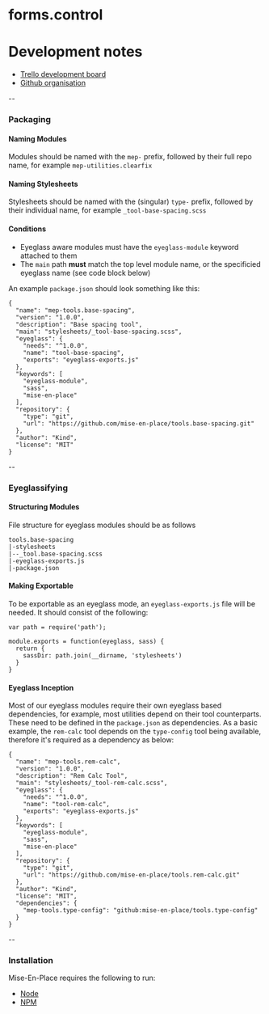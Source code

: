# forms.control

# Development notes

- [Trello development board](https://trello.com/b/TbbnXZIc/mise-en-place-development)
- [Github organisation](https://github.com/mise-en-place)

--

### Packaging
#### Naming Modules
Modules should be named with the `mep-` prefix, followed by their full repo name, for example `mep-utilities.clearfix`
#### Naming Stylesheets
Stylesheets should be named with the (singular) `type-` prefix, followed by their individual name, for example `_tool-base-spacing.scss`

#### Conditions
- Eyeglass aware modules must have the `eyeglass-module` keyword attached to them
- The `main` path **must** match the top level module name, or the specificied eyeglass name (see code block below)

An example `package.json` should look something like this:

```
{
  "name": "mep-tools.base-spacing",
  "version": "1.0.0",
  "description": "Base spacing tool",
  "main": "stylesheets/_tool-base-spacing.scss",
  "eyeglass": {
    "needs": "^1.0.0",
    "name": "tool-base-spacing",
    "exports": "eyeglass-exports.js"
  },
  "keywords": [
    "eyeglass-module",
    "sass",
    "mise-en-place"
  ],
  "repository": {
    "type": "git",
    "url": "https://github.com/mise-en-place/tools.base-spacing.git"
  },
  "author": "Kind",
  "license": "MIT"
}

```

--

### Eyeglassifying
#### Structuring Modules
File structure for eyeglass modules should be as follows

```
tools.base-spacing
|-stylesheets
|--_tool.base-spacing.scss
|-eyeglass-exports.js
|-package.json
```


#### Making Exportable

To be exportable as an eyeglass mode, an `eyeglass-exports.js` file will be needed. It should consist of the following:
```
var path = require('path');

module.exports = function(eyeglass, sass) {
  return {
    sassDir: path.join(__dirname, 'stylesheets')
  }
}
```

#### Eyeglass Inception
Most of our eyeglass modules require their own eyeglass based dependencies, for example, most utilities depend on their tool counterparts. These need to be defined in the `package.json` as dependencies. As a basic example, the `rem-calc` tool depends on the `type-config` tool being available, therefore it's required as a dependency as below:

```
{
  "name": "mep-tools.rem-calc",
  "version": "1.0.0",
  "description": "Rem Calc Tool",
  "main": "stylesheets/_tool-rem-calc.scss",
  "eyeglass": {
    "needs": "^1.0.0",
    "name": "tool-rem-calc",
    "exports": "eyeglass-exports.js"
  },
  "keywords": [
    "eyeglass-module",
    "sass",
    "mise-en-place"
  ],
  "repository": {
    "type": "git",
    "url": "https://github.com/mise-en-place/tools.rem-calc.git"
  },
  "author": "Kind",
  "license": "MIT",
  "dependencies": {
    "mep-tools.type-config": "github:mise-en-place/tools.type-config"
  }
}

```


--
### Installation
Mise-En-Place requires the following to run:

- [Node](#)
- [NPM](#)

